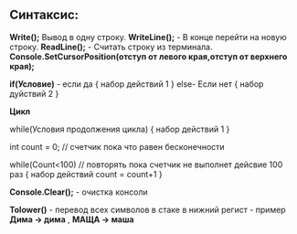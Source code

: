 ## Синтаксис: ##

**Write();** Вывод в одну строку.
**WriteLine();** - В конце перейти на новую строку.
**ReadLine();** - Считать строку из терминала.
**Console.SetCursorPosition(отступ от левого края,отступ от верхнего края);**


**if(Условие)** - если да
{
    набор действий 1
}
else- Если нет
{
    набор дуйствий 2
}

**Цикл**

while(Условия продолжения цикла)
{
    набор действий 1
}

int count = 0; // счетчик пока что равен бесконечности

while(Count<100) // повторять пока счетчик не выполнет дейсвие 100 раз
{
    набор действий
    count = count+1
}


**Console.Clear();** - очистка консоли







**Tolower()** - перевод всех символов в стаке в нижний регист - пример **Дима -> дима** , **МАЩА -> маша**

